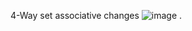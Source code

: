 4-Way set associative changes 
![image](https://user-images.githubusercontent.com/102411194/201526894-59c20c13-129e-4327-a77a-7cd76c48ed3f.png)
.
